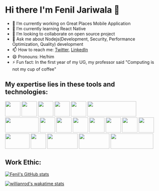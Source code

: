 # Hi there I'm Fenil Jariwala 👋

- 🔭 I’m currently working on Great Places Mobile Application 
- 🌱 I’m currently learning React Native
- 👯 I’m looking to collaborate on open source project
- 💬 Ask me about Nodejs(Development, Security, Performance Optimization, Quality) development
- 📫 How to reach me: [Twitter](https://twitter.com/feniljariwala82), [LinkedIn](https://www.linkedin.com/in/fenil-jariwala-8b4557154)
- 😄 Pronouns: He/him
- ⚡ Fun fact: In the first year of my UG, my professor said "Computing is not my cup of coffee"

## My expertise lies in these tools and technologies:

<div>
<img src='https://user-images.githubusercontent.com/42708686/121466546-3d624700-c9d5-11eb-93e3-826ac8693ca8.png' width="50" height="50"> 
<img src='https://user-images.githubusercontent.com/42708686/121468291-2c670500-c9d8-11eb-8f3a-26e81ceadef6.png' width="50" height="50">
<img src='https://user-images.githubusercontent.com/42708686/121467114-2b34d880-c9d6-11eb-9568-ef54321a8836.png' width="50" height="50">
<img src='https://user-images.githubusercontent.com/42708686/121466703-7a2e3e00-c9d5-11eb-836a-0c1309961000.png' width="50" height="50">
<img src='https://user-images.githubusercontent.com/42708686/121467014-f759b300-c9d5-11eb-8b0c-ae9f839d776c.png' width="50" height="50">
<img src='https://user-images.githubusercontent.com/42708686/121467478-c332c200-c9d6-11eb-87af-cbe91298c5ee.png' width="160" height="50">
<img src='https://user-images.githubusercontent.com/42708686/121467687-2886b300-c9d7-11eb-8f67-ac10c7f9c080.png' width="110" height="50">
<img src='https://user-images.githubusercontent.com/42708686/121467267-6c2ced00-c9d6-11eb-997c-4a3cbdb76899.png' width="50" height="50">
<img src='https://user-images.githubusercontent.com/42708686/121467384-92528d00-c9d6-11eb-9ffc-aa5278a12697.jpg' width="50" height="50">
<img src='https://user-images.githubusercontent.com/42708686/121468456-7223cd80-c9d8-11eb-9b23-d4e829dc690f.png' width="50" height="50">
<img src='https://user-images.githubusercontent.com/42708686/121468556-9aabc780-c9d8-11eb-80db-bf5fa78ef577.png' width="50" height="50">
<img src='https://user-images.githubusercontent.com/42708686/121468599-b2834b80-c9d8-11eb-8214-4b712361460a.png' width="50" height="50">
<img src='https://user-images.githubusercontent.com/42708686/121468751-f2e2c980-c9d8-11eb-9a56-7979bddfc269.png' width="50" height="50">
<img src='https://user-images.githubusercontent.com/42708686/121468850-160d7900-c9d9-11eb-9cc2-b3db7bb52df3.png' width="50" height="50">
<img src='https://user-images.githubusercontent.com/42708686/121468925-3b01ec00-c9d9-11eb-8794-d415cfc861c9.png' width="80" height="50">
<img src='https://user-images.githubusercontent.com/42708686/121469201-b1065300-c9d9-11eb-9fd9-818453c2912a.png' width="50" height="50">
<img src='https://user-images.githubusercontent.com/42708686/121469388-06426480-c9da-11eb-8923-914cad307110.png' width="100" height="50">
<img src='https://user-images.githubusercontent.com/42708686/121469576-5cafa300-c9da-11eb-9ba1-c34cdbb4925b.jpg' width="100" height="50">
 <img src='https://user-images.githubusercontent.com/42708686/121469820-cc259280-c9da-11eb-9430-ddb3f31b25c5.png' width="140" height="50">

</div>

## Work Ethic:

[![Fenil's GitHub stats](https://github-readme-stats.vercel.app/api?username=feniljariwala82)](https://github.com/anuraghazra/github-readme-stats)

[![willianrod's wakatime stats](https://github-readme-stats.vercel.app/api/wakatime?username=feniljariwala82)](https://github.com/anuraghazra/github-readme-stats)


